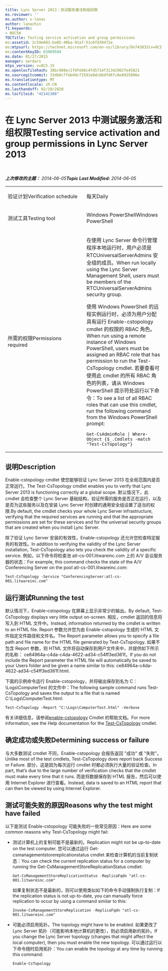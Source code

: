 ```yaml
---
title: Lync Server 2013：测试服务激活和组权限
ms.reviewer: ''
ms.author: v-lanac
author: lanachin
f1.keywords:
- NOCSH
TOCTitle: Testing service activation and group permissions
ms:assetid: 2c59e603-ba85-40ba-91a7-51c6fd39472e
ms:mtpsurl: https://technet.microsoft.com/en-us/library/Dn743833(v=OCS.15)
ms:contentKeyID: 63969594
ms.date: 01/27/2015
manager: serdars
mtps_version: v=OCS.15
ms.openlocfilehash: 38bc988ec1fdfeb0c4fd5714f31342902fe45821
ms.sourcegitcommit: 33db8c7febd4cf1591e8dcbbdfd6fc8e8925896e
ms.translationtype: MT
ms.contentlocale: zh-CN
ms.lasthandoff: 02/19/2020
ms.locfileid: "42141308"
---
```

<div data-xmlns="http://www.w3.org/1999/xhtml">

<div class="topic" data-xmlns="http://www.w3.org/1999/xhtml" data-msxsl="urn:schemas-microsoft-com:xslt" data-cs="http://msdn.microsoft.com/">

<div data-asp="https://msdn2.microsoft.com/asp">

# <a name="testing-service-activation-and-group-permissions-in-lync-server-2013"></a><span data-ttu-id="5b91c-102">在 Lync Server 2013 中测试服务激活和组权限</span><span class="sxs-lookup"><span data-stu-id="5b91c-102">Testing service activation and group permissions in Lync Server 2013</span></span>

</div>

<div id="mainSection">

<div id="mainBody">

<span> </span>

<span data-ttu-id="5b91c-103">_**上次修改的主题：** 2014-06-05_</span><span class="sxs-lookup"><span data-stu-id="5b91c-103">_**Topic Last Modified:** 2014-06-05_</span></span>


<table>
<colgroup>
<col style="width: 50%" />
<col style="width: 50%" />
</colgroup>
<tbody>
<tr class="odd">
<td><p><span data-ttu-id="5b91c-104">验证计划</span><span class="sxs-lookup"><span data-stu-id="5b91c-104">Verification schedule</span></span></p></td>
<td><p><span data-ttu-id="5b91c-105">每天</span><span class="sxs-lookup"><span data-stu-id="5b91c-105">Daily</span></span></p></td>
</tr>
<tr class="even">
<td><p><span data-ttu-id="5b91c-106">测试工具</span><span class="sxs-lookup"><span data-stu-id="5b91c-106">Testing tool</span></span></p></td>
<td><p><span data-ttu-id="5b91c-107">Windows PowerShell</span><span class="sxs-lookup"><span data-stu-id="5b91c-107">Windows PowerShell</span></span></p></td>
</tr>
<tr class="odd">
<td><p><span data-ttu-id="5b91c-108">所需的权限</span><span class="sxs-lookup"><span data-stu-id="5b91c-108">Permissions required</span></span></p></td>
<td><p><span data-ttu-id="5b91c-109">在使用 Lync Server 命令行管理程序本地运行时，用户必须是 RTCUniversalServerAdmins 安全组的成员。</span><span class="sxs-lookup"><span data-stu-id="5b91c-109">When run locally using the Lync Server Management Shell, users must be members of the RTCUniversalServerAdmins security group.</span></span></p>
<p><span data-ttu-id="5b91c-110">使用 Windows PowerShell 的远程实例运行时，必须为用户分配具有运行 Enable-cstopology cmdlet 的权限的 RBAC 角色。</span><span class="sxs-lookup"><span data-stu-id="5b91c-110">When run using a remote instance of Windows PowerShell, users must be assigned an RBAC role that has permission to run the Test-CsTopology cmdlet.</span></span> <span data-ttu-id="5b91c-111">若要查看可使用此 cmdlet 的所有 RBAC 角色的列表，请从 Windows PowerShell 提示符处运行以下命令：</span><span class="sxs-lookup"><span data-stu-id="5b91c-111">To see a list of all RBAC roles that can use this cmdlet, run the following command from the Windows PowerShell prompt:</span></span></p>
<pre><code>Get-CsAdminRole | Where-Object {$_.Cmdlets -match &quot;Test-CsTopology&quot;}</code></pre></td>
</tr>
</tbody>
</table>


<div>

## <a name="description"></a><span data-ttu-id="5b91c-112">说明</span><span class="sxs-lookup"><span data-stu-id="5b91c-112">Description</span></span>

<span data-ttu-id="5b91c-113">Enable-cstopology cmdlet 使您能够验证 Lync Server 2013 在全局范围内是否正常运行。</span><span class="sxs-lookup"><span data-stu-id="5b91c-113">The Test-CsTopology cmdlet enables you to verify that Lync Server 2013 is functioning correctly at a global scope.</span></span> <span data-ttu-id="5b91c-114">默认情况下，此 cmdlet 会检查整个 Lync Server 基础结构，验证所需的服务是否正在运行，以及是否为这些服务以及在安装 Lync Server 时创建的通用安全组设置了适当的权限.</span><span class="sxs-lookup"><span data-stu-id="5b91c-114">By default, the cmdlet checks your whole Lync Server infrastructure, verifying that the required services are running and that the appropriate permissions are set for these services and for the universal security groups that are created when you install Lync Server.</span></span>

<span data-ttu-id="5b91c-115">除了验证 Lync Server 安装的有效性，Enable-cstopology 还允许您检查特定服务的有效性。</span><span class="sxs-lookup"><span data-stu-id="5b91c-115">In addition to verifying the validity of the Lync Server installation, Test-CsTopology also lets you check the validity of a specific service.</span></span> <span data-ttu-id="5b91c-116">例如，以下命令将检查池 atl-cs-001.litwareinc.com 上的 A/V 会议服务器的状态：</span><span class="sxs-lookup"><span data-stu-id="5b91c-116">For example, this command checks the state of the A/V Conferencing Server on the pool atl-cs-001.litwareinc.com:</span></span>

    Test-CsTopology -Service "ConferencingServer:atl-cs-001.litwareinc.com"

</div>

<div>

## <a name="running-the-test"></a><span data-ttu-id="5b91c-117">运行测试</span><span class="sxs-lookup"><span data-stu-id="5b91c-117">Running the test</span></span>

<span data-ttu-id="5b91c-118">默认情况下，Enable-cstopology 在屏幕上显示非常少的输出。</span><span class="sxs-lookup"><span data-stu-id="5b91c-118">By default, Test-CsTopology displays very little output on-screen.</span></span> <span data-ttu-id="5b91c-119">相反，cmdlet 返回的信息将写入到 HTML 文件中。</span><span class="sxs-lookup"><span data-stu-id="5b91c-119">Instead, information returned by the cmdlet is written to an HTML file.</span></span> <span data-ttu-id="5b91c-120">Report 参数允许您为由 Enable-cstopology 生成的 HTML 文件指定文件路径和文件名。</span><span class="sxs-lookup"><span data-stu-id="5b91c-120">The Report parameter allows you to specify a file path and file name for the HTML file generated by Test-CsTopology.</span></span> <span data-ttu-id="5b91c-121">如果不包含 Report 参数，则 HTML 文件将自动保存到用户文件夹中，并提供如下所示的名称： ce84964a-c4da-c4da-4622-ad34-c54ff3ed361f。</span><span class="sxs-lookup"><span data-stu-id="5b91c-121">If you do not include the Report parameter the HTML file will automatically be saved to your Users folder and be given a name similar to this: ce84964a-c4da-4622-ad34-c54ff3ed361f.html.</span></span>

<span data-ttu-id="5b91c-122">下面的示例命令运行 Enable-cstopology，并将输出保存到名为 C：\\Logs\\ComputerTest 的文件中：</span><span class="sxs-lookup"><span data-stu-id="5b91c-122">The following sample command runs Test-CsTopology and saves the output to a file that is named C:\\Logs\\ComputerTest.html:</span></span>

    Test-CsTopology -Report "C:\Logs\ComputerTest.html" -Verbose

<span data-ttu-id="5b91c-123">有关详细信息，请参阅[enable-cstopology](https://docs.microsoft.com/powershell/module/skype/Test-CsTopology) Cmdlet 的帮助文档。</span><span class="sxs-lookup"><span data-stu-id="5b91c-123">For more information, see the Help documentation for the [Test-CsTopology](https://docs.microsoft.com/powershell/module/skype/Test-CsTopology) cmdlet.</span></span>

</div>

<div>

## <a name="determining-success-or-failure"></a><span data-ttu-id="5b91c-124">确定成功或失败</span><span class="sxs-lookup"><span data-stu-id="5b91c-124">Determining success or failure</span></span>

<span data-ttu-id="5b91c-125">与大多数测试 cmdlet 不同，Enable-cstopology 会报告返回 "成功" 或 "失败"。</span><span class="sxs-lookup"><span data-stu-id="5b91c-125">Unlike most of the test cmdlets, Test-CsTopology does report back Success or Failure.</span></span> <span data-ttu-id="5b91c-126">部分，这是因为每次运行 cmdlet 时都必须执行大量的验证检查。</span><span class="sxs-lookup"><span data-stu-id="5b91c-126">In part, that’s due to the large number of verification checks that the cmdlet must make every time that it runs.</span></span> <span data-ttu-id="5b91c-127">而是将数据保存到 HTML 报告，然后可以使用 Internet Explorer 进行查看。</span><span class="sxs-lookup"><span data-stu-id="5b91c-127">Instead, data is saved to an HTML report that can then be viewed by using Internet Explorer.</span></span>

</div>

<div>

## <a name="reasons-why-the-test-might-have-failed"></a><span data-ttu-id="5b91c-128">测试可能失败的原因</span><span class="sxs-lookup"><span data-stu-id="5b91c-128">Reasons why the test might have failed</span></span>

<span data-ttu-id="5b91c-129">以下是测试 Enable-cstopology 可能失败的一些常见原因：</span><span class="sxs-lookup"><span data-stu-id="5b91c-129">Here are some common reasons why Test-CsTopology might fail:</span></span>

  - <span data-ttu-id="5b91c-130">测试计算机上的复制可能不是最新的。</span><span class="sxs-lookup"><span data-stu-id="5b91c-130">Replication might not be up-to-date on the test computer.</span></span> <span data-ttu-id="5b91c-131">您可以通过运行 Get-csmanagementstorereplicationstatus cmdlet 来检查计算机的当前复制状态：</span><span class="sxs-lookup"><span data-stu-id="5b91c-131">You can check the current replication status for a computer by running the Get-CsManagementStoreReplicationStatus cmdlet:</span></span>
    
        Get-CsManagementStoreReplicationStatus -ReplicaFqdn "atl-cs-001.litwareinc.com"
    
    <span data-ttu-id="5b91c-132">如果复制状态不是最新的，则可以使用类似如下的命令手动强制执行复制：</span><span class="sxs-lookup"><span data-stu-id="5b91c-132">If the replication status is not up-to-date, you can manually force replication to occur by using a command similar to this:</span></span>
    
        Invoke-CsManagementStoreReplication -ReplicaFqdn "atl-cs-001.litwareinc.com"

  - <span data-ttu-id="5b91c-133">可能必须启用拓扑。</span><span class="sxs-lookup"><span data-stu-id="5b91c-133">The topology might have to be enabled.</span></span> <span data-ttu-id="5b91c-134">如果更改了 Lync Server 拓扑（可能影响本地计算机的更改），则必须启用新的拓扑。</span><span class="sxs-lookup"><span data-stu-id="5b91c-134">If you change the Lync Server topology (changes that might affect the local computer), then you must enable the new topology.</span></span> <span data-ttu-id="5b91c-135">可以通过运行以下命令随时启用拓扑：</span><span class="sxs-lookup"><span data-stu-id="5b91c-135">You can enable the topology at any time by running this command:</span></span>
    
        Enable-CsTopology

</div>

</div>

<span> </span>

</div>

</div>

</div>

